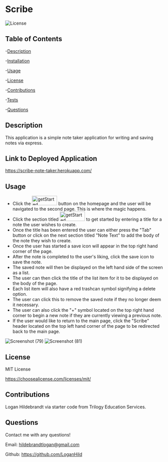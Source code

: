   # Scribe

  ![License](https://img.shields.io/badge/license-MITLicense-success?style=plastic&logo=appveyor)

  ## Table of Contents
  -[Description](#description)

  -[Installation](#installation)

  -[Usage](#usage)

  -[License](#license)

  -[Contributions](#contributions)

  -[Tests](#tests)

  -[Questions](#questions)


  ## Description
  This application is a simple note taker application for writing and saving notes via express.
  
  ## Link to Deployed Application
  https://scribe-note-taker.herokuapp.com/

  ## Usage
* Click the <img src="https://user-images.githubusercontent.com/82903685/132427990-38745a13-8cac-40fc-a9b0-09fd8fcd1fd3.png" alt="getStarted" width="80" height="30"/> button on the homepage and the user will be navigated to the second page. This is where the magic happens. 
* Click the section titled <img src="https://user-images.githubusercontent.com/82903685/132428168-52680dff-b2c8-431f-909b-9013aae786d9.png" alt="getStarted" width="80" height="30"/> to get started by entering a title for a note the user wishes to create. 
* Once the title has been entered the user can either press the "Tab" button or click on the next section titled "Note Text" to add the body of the note they wish to create. 
* Once the user has started a save icon will appear in the top right hand corner of the page. 
* After the note is completed to the user's liking, click the save icon to save the note. 
* The saved note will then be displayed on the left hand side of the screen as a list. 
* The user can then click the title of the list item for it to be displayed on the body of the page. 
* Each list item will also have a red trashcan symbol signifying a delete option. 
* The user can click this to remove the saved note if they no longer deem it necessary. 
* The user can also click the "+" symbol located on the top right hand corner to begin a new note if they are currently viewing a previous note. 
* If the user would like to return to the main page, click the "Scribe" header located on the top left hand corner of the page to be redirected back to the main page. 

![Screenshot (79)](https://user-images.githubusercontent.com/82903685/132427554-2c4139c6-bead-4941-84e2-46525319a2d5.png)
![Screenshot (81)](https://user-images.githubusercontent.com/82903685/132427559-89a39e94-83f6-423a-913a-29022b97c202.png)
## License
 
MIT License

<https://choosealicense.com/licenses/mit/>

## Contributions
Logan Hildebrandt via starter code from Trilogy Education Services.

## Questions
Contact me with any questions!

Email: <hildebrandtlogan@gmail.com>

Github: <https://github.com/LoganHild>
